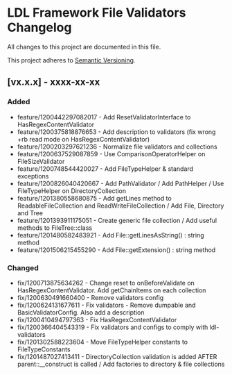 # LDL Framework File Validators Changelog

All changes to this project are documented in this file.

This project adheres to [Semantic Versioning](https://semver.org/spec/v2.0.0.html).

## [vx.x.x] - xxxx-xx-xx

### Added

- feature/1200442297082017 - Add ResetValidatorInterface to HasRegexContentValidator
- feature/1200375818876653 - Add description to validators (fix wrong +rb read mode on HasRegexContentValidator)
- feature/1200203297621236 - Normalize file validators and collections
- feature/1200637529087859 - Use ComparisonOperatorHelper on FileSizeValidator
- feature/1200748544420027 - Add FileTypeHelper & standard exceptions
- feature/1200826040420667 - Add PathValidator / Add PathHelper / Use FileTypeHelper on DirectoryCollection
- feature/1201380558680875 - Add getLines method to ReadableFileCollection and ReadWriteFileCollection / Add File, Directory and Tree 
- feature/1201393911175051 - Create generic file collection / Add useful methods to FileTree::class
- feature/1201480582483921 - Add File::getLinesAsString() : string method
- feature/1201506215455290 - Add File::getExtension() : string method

### Changed

- fix/1200713875634262 - Change reset to onBeforeValidate on HasRegexContentValidator. Add getChainItems on each collection
- fix/1200630491660400 - Remove validators config
- fix/1200624131677611 - Fix validators - Remove dumpable and BasicValidatorConfig. Also add a description
- fix/1200410494797363 - Fix HasRegexContentValidator
- fix/1200366404543319 - Fix validators and configs to comply with ldl-validators
- fix/1201302588223604 - Move FileTypeHelper constants to FileTypeConstants
- fix/1201487027413411 - DirectoryCollection validation is added AFTER parent::__construct is called / Add factories to directory & file collections

